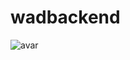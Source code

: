 # wadbackend

![avar](https://github.com/ash975/wadbackend/blob/master/wadbackend/docs/wadbackend.png?raw=true)
